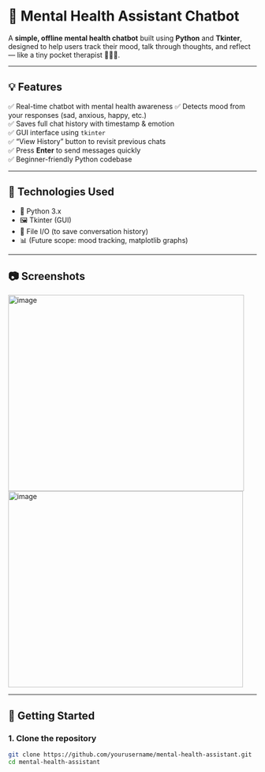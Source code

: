 # 🧠 Mental Health Assistant Chatbot

A **simple, offline mental health chatbot** built using **Python** and **Tkinter**, designed to help users track their mood, talk through thoughts, and reflect — like a tiny pocket therapist 💬🧘‍♀️.



---

## 💡 Features

✅ Real-time chatbot with mental health awareness 
✅ Detects mood from your responses (sad, anxious, happy, etc.)  
✅ Saves full chat history with timestamp & emotion  
✅ GUI interface using `tkinter`  
✅ “View History” button to revisit previous chats  
✅ Press **Enter** to send messages quickly  
✅ Beginner-friendly Python codebase  

---

## 🔧 Technologies Used

- 🐍 Python 3.x  
- 🖼️ Tkinter (GUI)  
- 📂 File I/O (to save conversation history)  
- 📊 (Future scope: mood tracking, matplotlib graphs)

---

## 📷 Screenshots

<img width="478" height="397" alt="image" src="https://github.com/user-attachments/assets/90f5e527-245a-40bf-868f-74b93227031d" />
<img width="476" height="397" alt="image" src="https://github.com/user-attachments/assets/b411d1fb-d9ba-435e-8fb0-7207c97e26ac" />


---

## 🚀 Getting Started

### 1. Clone the repository

```bash
git clone https://github.com/yourusername/mental-health-assistant.git
cd mental-health-assistant
